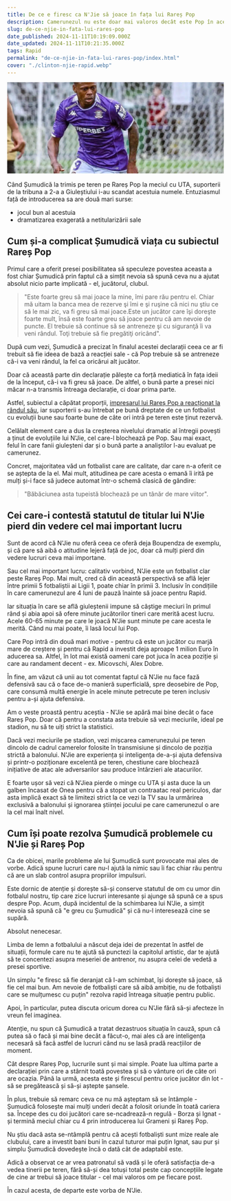 ```yaml
---
title: De ce e firesc ca N'Jie să joace în fața lui Rareș Pop
description: Camerunezul nu este doar mai valoros decât este Pop în acest moment, dar din perspectiva calităților, e lejer în top 5 fotbaliști din Liga 1. Ca să nu spun top 3...
slug: de-ce-njie-in-fata-lui-rares-pop
date_published: 2024-11-11T10:19:09.000Z
date_updated: 2024-11-11T10:21:35.000Z
tags: Rapid
permalink: "de-ce-njie-in-fata-lui-rares-pop/index.html"
cover: "./clinton-njie-rapid.webp"
---
```


![Clinton N'Jie în tricoul Rapidului](./clinton-njie-rapid.webp)

Când Șumudică la trimis pe teren pe Rareș Pop la meciul cu UTA, suporterii de la tribuna a 2-a a Giuleștiului i-au scandat acestuia numele. Entuziasmul față de introducerea sa are două mari surse:

- jocul bun al acestuia
- dramatizarea exagerată a netitularizării sale

## Cum și-a complicat Șumudică viața cu subiectul Rareș Pop

Primul care a oferit presei posibilitatea să speculeze povestea aceasta a fost chiar Șumudică prin faptul că a simțit nevoia să spună ceva nu a ajutat absolut nicio parte implicată - el, jucătorul, clubul.

> "Este foarte greu să mai joace la mine, îmi pare rău pentru el. Chiar mă uitam la banca mea de rezerve şi îmi e şi ruşine că nici nu ştiu ce să le mai zic, va fi greu să mai joace.Este un jucător care îşi doreşte foarte mult, însă este foarte greu să joace pentru că am nevoie de puncte. El trebuie să continue să se antreneze şi cu siguranţă îi va veni rândul. Toţi trebuie să fie pregătiţi oricând".

După cum vezi, Șumudică a precizat în finalul acestei declarații ceea ce ar fi trebuit să fie ideea de bază a reacției sale - că Pop trebuie să se antreneze că-i va veni rândul, la fel ca oricărui alt jucător.

Doar că această parte din declarație pălește ca forță mediatică în fața ideii de la început, că-i va fi greu să joace. De altfel, o bună parte a presei nici măcar n-a transmis întreaga declarație, ci doar prima parte.

Astfel, subiectul a căpătat proporții, [impresarul lui Rareș Pop a reacționat la rândul său](https://iamsport.ro/fotbal/superliga/impresarul-lui-rares-pop-mesaj-direct-pentru-marius-sumudica-un-paradox-id24163.html), iar suporterii s-au întrebat pe bună dreptate de ce un fotbalist cu evoluții bune sau foarte bune de câte ori intră pe teren este ținut rezervă.

Celălalt element care a dus la creșterea nivelului dramatic al întregii povești a ținut de evoluțiile lui N'Jie, cel care-l blochează pe Pop.  Sau mai exact, felul în care fanii giuleșteni dar și o bună parte a analiștilor l-au evaluat pe camerunez. 

Concret, majoritatea văd un fotbalist care are calitate, dar care n-a oferit ce se aștepta de la el. Mai mult, atitudinea pe care acesta o emană îi irită pe mulți și-i face să judece automat într-o schemă clasică de gândire: 

> "Băbăciunea asta tupeistă blochează pe un tânăr de mare viitor". 

## Cei care-i contestă statutul de titular lui N'Jie pierd din vedere cel mai important lucru

Sunt de acord că N'Jie nu oferă ceea ce oferă deja Boupendza de exemplu, și că pare să aibă o atitudine lejeră față de joc, doar că mulți pierd din vedere lucruri ceva mai importane.

Sau cel mai important lucru: calitativ vorbind, N'Jie este un fotbalist clar peste Rareș Pop. Mai mult, cred că din această perspectivă se află lejer între primii 5 fotbaliștii ai Ligii 1, poate chiar în primii 3. Inclusiv în condițiile în care camerunezul are 4 luni de pauză înainte să joace pentru Rapid.

Iar situația în care se află giuleștenii impune să câștige meciuri în primul rând și abia apoi să ofere minute jucătorilor tineri care merită acest lucru. Acele 60-65 minute pe care le joacă N'Jie sunt minute pe care acesta le merită. Când nu mai poate, îi lasă locul lui Pop. 

Care Pop intră din două mari motive - pentru că este un jucător cu marjă mare de creștere și pentru că Rapid a investit deja aproape 1 milion Euro în aducerea sa. Altfel, în lot mai există oameni care pot juca în acea poziție și care au randament decent - ex. Micovschi, Alex Dobre. 

În fine, am văzut că unii au tot comentat faptul că N'Jie nu face fază defensivă sau că o face de-o manieră superficială, spre deosebire de Pop, care consumă multă energie în acele minute petrecute pe teren inclusiv pentru a-și ajuta defensiva.

Am o veste proastă pentru aceștia - N'Jie se apără mai bine decât o face Rareș Pop. Doar că pentru a constata asta trebuie să vezi meciurile, ideal pe stadion, nu să te uiți strict la statistici. 

Dacă vezi meciurile pe stadion, vezi mișcarea camerunezului pe teren dincolo de cadrul camerelor folosite în transmisiune și dincolo de poziția strictă a balonului. N'Jie are experiența și inteligența de-a-și ajuta defensiva și printr-o poziționare excelentă pe teren, chestiune care blochează inițiative de atac ale adversarilor sau produce întârzieri ale atacurilor.

E foarte ușor să vezi că N'Jiea pierde o minge cu UTA și asta duce la un galben încasat de Onea pentru că a stopat un contraatac real periculos, dar asta implică exact să te limitezi strict la ce vezi la TV sau la urmărirea exclusivă a balonului și ignorarea științei jocului pe care camerunezul o are la cel mai înalt nivel. 

## Cum își poate rezolva Șumudică problemele cu N'Jie și Rareș Pop

Ca de obicei, marile probleme ale lui Șumudică sunt provocate mai ales de vorbe. Adică spune lucruri care nu-l ajută la nimic sau îi fac chiar rău pentru că are un slab control asupra propriilor impulsuri. 

Este dornic de atenție și dorește să-și conserve statutul de om cu umor din fotbalul nostru, tip care zice lucruri interesante și ajunge să spună ce a spus despre Pop. Acum, după incidentul de la schimbarea lui N'Jie, a simțit nevoia să spună că "e greu cu Șumudică" și că nu-l interesează cine se supără. 

Absolut nenecesar.

Limba de lemn a fotbalului a născut deja idei de prezentat în astfel de situații, formule care nu te ajută să punctezi la capitolul artistic, dar te ajută să te concentezi asupra meseriei de antrenor, nu asupra celei de vedetă a presei sportive.

Un simplu "e firesc să fie deranjat că l-am schimbat, își dorește să joace, să fie cel mai bun. Am nevoie de fotbaliști care să aibă ambiție, nu de fotbaliști care se mulțumesc cu puțin" rezolva rapid întreaga situație pentru public.

Apoi, în particular, putea discuta oricum dorea cu N'Jie fără să-și afecteze în vreun fel imaginea. 

Atenție, nu spun că Șumudică a tratat dezastruos situația în cauză, spun că putea să o facă și mai bine decât a făcut-o, mai ales că are inteligența necesară să facă astfel de lucruri când nu se lasă pradă reacțiilor de moment. 

Cât despre Rareș Pop, lucrurile sunt și mai simple. Poate lua ultima parte a declarației prin care a stârnit toată povestea și să o vânture ori de câte ori are ocazia. Până la urmă, acesta este și firescul pentru orice jucător din lot - să se pregătească și să-și aștepte șansele. 

În plus, trebuie să remarc ceva ce nu mă așteptam să se întâmple - Șumudică folosește mai mulți underi decât a folosit oriunde în toată cariera sa. Începe des cu doi jucători care se-ncadrează-n regulă - Borza și Ignat - și termină meciul chiar cu 4 prin introducerea lui Grameni și Rareș Pop.  

Nu știu dacă asta se-ntâmplă pentru că acești fotbaliști sunt mize reale ale clubului, care a investit bani buni în cazul tuturor mai puțin Ignat, sau pur și simplu Șumudică dovedește încă o dată cât de adaptabil este.

Adică a observat ce ar vrea patronatul să vadă și le oferă satisfacția de-a vedea tinerii pe teren, fără să-și dea totuși total peste cap concepțiile legate de cine ar trebui să joace titular - cel mai valoros om pe fiecare post. 

În cazul acesta, de departe este vorba de N'Jie.
